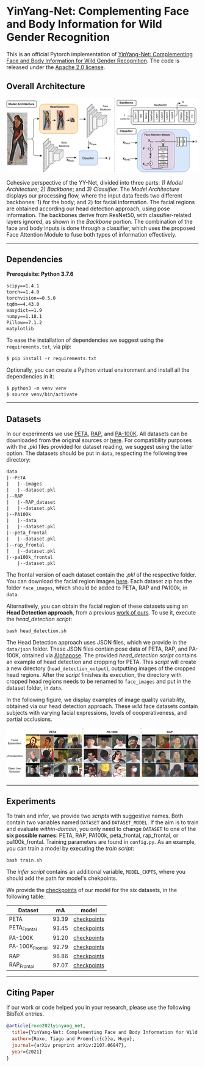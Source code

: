 # YinYang-Net: Complementing Face and Body Information for Wild Gender Recognition

This is an official Pytorch implementation of [YinYang-Net: Complementing Face and Body Information for Wild Gender Recognition](https://arxiv.org/abs/2107.06847). The code is released under the [Apache 2.0 license](LICENSE).

## Overall Architecture
<img src=".imgs/main_image.png">

Cohesive perspective of the YY-Net, divided into three parts: *1) Model Architecture*; *2) Backbone*; and *3) Classifier*. The *Model Architecture* displays our processing flow, where the input data feeds two different backbones: 1) for the body; and 2) for facial information. The facial regions are obtained according our head detection approach, using pose information. The backbones derive from ResNet50, with classifier-related layers ignored, as shown in the *Backbone* portion. The combination of the face and body inputs is done through a classifier, which uses the proposed Face Attention Module to fuse both types of information effectively.

---

## Dependencies

**Prerequisite: Python 3.7.6**

    scipy==1.4.1
    torch==1.4.0
    torchvision==0.5.0
    tqdm==4.43.0
    easydict==1.9
    numpy==1.18.1
    Pillow==7.1.2
    matplotlib

To ease the installation of dependencies we suggest using the `requirements.txt`, via pip:
```
$ pip install -r requirements.txt
```

Optionally, you can create a Python virtual environment and install all the dependencies in it:
```
$ python3 -m venv venv
$ source venv/bin/activate
```

---

## Datasets

In our experiments we use [PETA](http://mmlab.ie.cuhk.edu.hk/projects/PETA.html), [RAP](http://www.rapdataset.com/), and [PA-100K](https://github.com/xh-liu/HydraPlus-Net). All datasets can be downloaded from the original sources or [here](https://github.com/dangweili/pedestrian-attribute-recognition-pytorch). For compatibility purposes with the *.pkl* files provided for dataset reading, we suggest using the latter option. The datasets should be put in `data`, respecting the following tree directory:

```
data
|--PETA
|   |--images
|   |--dataset.pkl
|--RAP
|   |--RAP_dataset
|   |--dataset.pkl
|--PA100k
|   |--data
|   |--dataset.pkl
|--peta_frontal
|   |--dataset.pkl
|--rap_frontal
|   |--dataset.pkl
|--pa100k_frontal
    |--dataset.pkl
```

The frontal version of each dataset contain the *.pkl* of the respective folder. You can download the facial region images [here](https://drive.google.com/drive/folders/1t9xvksiqQnwS2pWyGB-0oLWJbrBvesYT?usp=sharing). Each dataset zip has the folder `face_images`, which should be added to PETA, RAP and PA100k, in `data`.

Alternatively, you can obtain the facial region of these datasets using an **Head Detection approach**, from a previous [work of ours](https://arxiv.org/pdf/2105.05794.pdf). To use it, execute the *head_detection script*:

```
bash head_detection.sh 
```

The Head Detection approach uses JSON files, which we provide in the `data/json` folder. These JSON files contain pose data of PETA, RAP, and PA-100K, obtained via [Alphapose](https://github.com/MVIG-SJTU/AlphaPose). The provided *head_detection script* contains an example of head detection and cropping for PETA. This *script* will create a new directory (`head_detection_output`), outputting images of the cropped head regions. After the *script* finishes its execution, the directory with cropped head regions needs to be renamed to `face_images` and put in the dataset folder, in `data`. 

In the following figure, we display examples of image quality variability, obtained via our head detection approach. These *wild* face datasets contain subjects with varying facial expressions, levels of cooperativeness, and partial occlusions. 

<img src=".imgs/face_dataset.png">

---

## Experiments

To train and infer, we provide two *scripts* with suggestive names. Both contain two variables named `DATASET` and `DATASET_MODEL`. If the aim is to train and evaluate *within-domain*, you only need to change `DATASET` to one of the **six possible names**: PETA, RAP, PA100k, peta_frontal, rap_frontal, or pa100k_frontal. Training parameters are found in `config.py`. As an example, you can train a model by executing the *train script*:
```
bash train.sh 
```

The *infer script* contains an additional variable, `MODEL_CKPTS`, where you should add the path for model's chekpoints.

We provide the [checkpoints](https://drive.google.com/drive/folders/1IuZpF0giTVoXKa6iOrHIqLHWfE5EQSQt?usp=sharing) of our model for the six datasets, in the following table:

| Dataset        | mA    | model       |
|----------------|-------|-------------|
| PETA           | 93.39 | [checkpoints](https://drive.google.com/file/d/13a5eBYIc1CTssmNB3Aibt5lU8g_dO2F1/view?usp=sharing) |
| PETA<sub>Frontal</sub>     | 93.45 | [checkpoints](https://drive.google.com/file/d/1Mh-w6S-Wi1YmJJx8jVYpCBBnJ_bxOY_d/view?usp=sharing) |
| PA-100K        | 91.20 | [checkpoints](https://drive.google.com/file/d/1n7wBwENhinaYX0GBdiiMvXC5iEjGbIRF/view?usp=sharing) |
| PA-100K<sub>Frontal</sub> | 92.79 | [checkpoints](https://drive.google.com/file/d/1ZCGmVS8FzItzZWDQWcK8nTMBht5NYLQ8/view?usp=sharing) |
| RAP            | 96.86 | [checkpoints](https://drive.google.com/file/d/1anF6AetiCRV1jdkoUtbRyBdHdbGR4vNy/view?usp=sharing) |
| RAP<sub>Frontal</sub>    | 97.07 | [checkpoints](https://drive.google.com/file/d/18awC8wn20nF9dGpY2Ba_SwFTwRDVwSKI/view?usp=sharing) |
---

## Citing Paper
If our work or code helped you in your research, please use the following BibTeX entries.

```BibTeX
@article{roxo2021yinyang_net,
  title={YinYang-Net: Complementing Face and Body Information for Wild Gender Recognition},
  author={Roxo, Tiago and Proen{\c{c}}a, Hugo},
  journal={arXiv preprint arXiv:2107.06847},
  year={2021}
}
```

